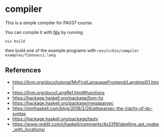 # compiler

This is a simple compiler for PA037 course.

You can compile it with [Nix](https://nixos.org/nix/) by running

    nix build

 then build one of the example programs with `result/bin/compiler examples/fibonacci.lang`

## References
* https://llvm.org/docs/tutorial/MyFirstLanguageFrontend/LangImpl01.html
* https://llvm.org/docs/LangRef.html#functions
* https://hackage.haskell.org/package/llvm-hs
* https://hackage.haskell.org/package/megaparsec
* https://mmhaskell.com/blog/2018/2/26/attoparsec-the-clarity-of-do-syntax
* https://hackage.haskell.org/package/tasty
* https://www.reddit.com/r/haskell/comments/4x22f9/labelling_ast_nodes_with_locations/
